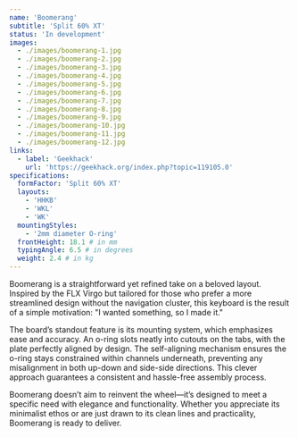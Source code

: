 ```yaml
---
name: 'Boomerang'
subtitle: 'Split 60% XT'
status: 'In development'
images:
  - ./images/boomerang-1.jpg
  - ./images/boomerang-2.jpg
  - ./images/boomerang-3.jpg
  - ./images/boomerang-4.jpg
  - ./images/boomerang-5.jpg
  - ./images/boomerang-6.jpg
  - ./images/boomerang-7.jpg
  - ./images/boomerang-8.jpg
  - ./images/boomerang-9.jpg
  - ./images/boomerang-10.jpg
  - ./images/boomerang-11.jpg
  - ./images/boomerang-12.jpg
links:
  - label: 'Geekhack'
    url: 'https://geekhack.org/index.php?topic=119105.0'
specifications:
  formFactor: 'Split 60% XT'
  layouts:
    - 'HHKB'
    - 'WKL'
    - 'WK'
  mountingStyles:
    - '2mm diameter O-ring'
  frontHeight: 18.1 # in mm
  typingAngle: 6.5 # in degrees
  weight: 2.4 # in kg
---
```


Boomerang is a straightforward yet refined take on a beloved layout. Inspired by the FLX Virgo but tailored for those who prefer a more streamlined design without the navigation cluster, this keyboard is the result of a simple motivation: "I wanted something, so I made it."

The board’s standout feature is its mounting system, which emphasizes ease and accuracy. An o-ring slots neatly into cutouts on the tabs, with the plate perfectly aligned by design. The self-aligning mechanism ensures the o-ring stays constrained within channels underneath, preventing any misalignment in both up-down and side-side directions. This clever approach guarantees a consistent and hassle-free assembly process.

Boomerang doesn’t aim to reinvent the wheel—it’s designed to meet a specific need with elegance and functionality. Whether you appreciate its minimalist ethos or are just drawn to its clean lines and practicality, Boomerang is ready to deliver.
